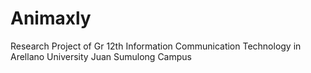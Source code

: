 # Animaxly
Research Project of Gr 12th Information Communication Technology in Arellano University Juan Sumulong Campus
